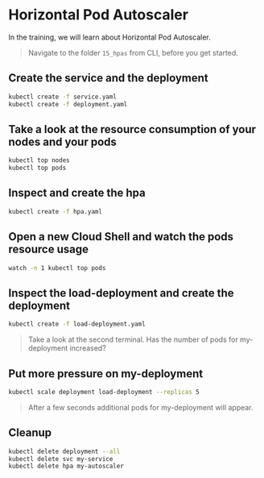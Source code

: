 # Horizontal Pod Autoscaler

In the training, we will learn about Horizontal Pod Autoscaler.

> Navigate to the folder `15_hpas` from CLI, before you get started.

## Create the service and the deployment

```bash
kubectl create -f service.yaml
kubectl create -f deployment.yaml
```

## Take a look at the resource consumption of your nodes and your pods

```bash
kubectl top nodes
kubectl top pods
```

## Inspect and create the hpa

```bash
kubectl create -f hpa.yaml
```

## Open a new Cloud Shell and watch the pods resource usage

```bash
watch -n 1 kubectl top pods
```

## Inspect the load-deployment and create the deployment

```bash
kubectl create -f load-deployment.yaml
```

> Take a look at the second terminal. Has the number of pods for my-deployment increased?

## Put more pressure on my-deployment

```bash
kubectl scale deployment load-deployment --replicas 5
```

> After a few seconds additional pods for my-deployment will appear.

## Cleanup

```bash
kubectl delete deployment --all
kubectl delete svc my-service
kubectl delete hpa my-autoscaler
```

